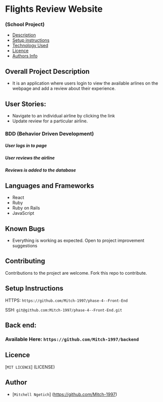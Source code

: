# Flights Review Website

### (School Project)

+ [Description](#overall-project-description)
+ [Setup instructions](#setup-instructions)
+ [Technology Used](#languages-and-frameworks)
+ [Licence](#Licence)
+ [Authors Info](#Author)

## Overall Project Description

- It is an application where users login to view the available arlines on the webpage and add a review about their experience.

## User Stories:

- Navigate to an individual airline by clicking the link
- Update review for a particular airline.

### BDD (Behavior Driven Development)

##### User logs in to page
##### User reviews the airline
##### Reviews is added to the database 


## Languages and Frameworks

- React
- Ruby 
- Ruby on Rails
- JavaScript

## Known Bugs

- Everything is working as expected. Open to project improvement suggestions

## Contributing

Contributions to the project are welcome. Fork this repo to contribute.

## Setup Instructions

HTTPS: `https://github.com/Mitch-1997/phase-4--Front-End`

SSH: `git@github.com:Mitch-1997/phase-4--Front-End.git`

## Back end:

### Available Here: `https://github.com/Mitch-1997/backend`

## Licence
[`MIT LICENCE`] (LICENSE)

## Author

- [`Mitchell Ngetich`] (https://github.com/Mitch-1997)


